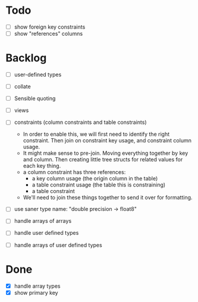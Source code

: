 # Todo
- [ ] show foreign key constraints
- [ ] show "references" columns

# Backlog
- [ ] user-defined types
- [ ] collate
- [ ] Sensible quoting
- [ ] views
- [ ] constraints (column constraints and table constraints)
  - In order to enable this, we will first need to identify the right
    constraint. Then join on constraint key usage, and constraint column
    usage.
  - It might make sense to pre-join. Moving everything together by 
    key and column. Then creating little tree structs for related values
    for each key thing. 
  - a column constraint has three references: 
    - a key column usage (the origin column in the table)
    - a table constraint usage (the table this is constraining)
    - a table constraint
  - We'll need to join these things together to send it over for formatting.

- [ ] use saner type name: "double precision -> float8"
- [ ] handle arrays of arrays
- [ ] handle user defined types
- [ ] handle arrays of user defined types

# Done
- [x] handle array types
- [x] show primary key
